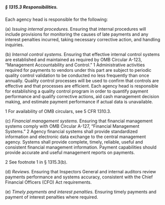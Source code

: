 ##### § 1315.3 Responsibilities. #####

Each agency head is responsible for the following:

(a) *Issuing internal procedures.* Ensuring that internal procedures will include provisions for monitoring the causes of late payments and any interest penalties incurred, taking necessary corrective action, and handling inquiries.

(b) *Internal control systems.* Ensuring that effective internal control systems are established and maintained as required by OMB Circular A-123, “Management Accountability and Control.” 1 Administrative activities required for payments to vendors under this part are subject to periodic quality control validation to be conducted no less frequently than once annually. Quality control processes will be used to confirm that controls are effective and that processes are efficient. Each agency head is responsible for establishing a quality control program in order to quantify payment performance and qualify corrective actions, aid cash management decision making, and estimate payment performance if actual data is unavailable.

1 For availability of OMB circulars, see 5 CFR 1310.3.

(c) *Financial management systems.* Ensuring that financial management systems comply with OMB Circular A-127, “Financial Management Systems.” 2 Agency financial systems shall provide standardized information and electronic data exchange to the central management agency. Systems shall provide complete, timely, reliable, useful and consistent financial management information. Payment capabilities should provide accurate and useful management reports on payments.

2 See footnote 1 in § 1315.3(b).

(d) *Reviews.* Ensuring that Inspectors General and internal auditors review payments performance and systems accuracy, consistent with the Chief Financial Officers (CFO) Act requirements.

(e) *Timely payments and interest penalties.* Ensuring timely payments and payment of interest penalties where required.